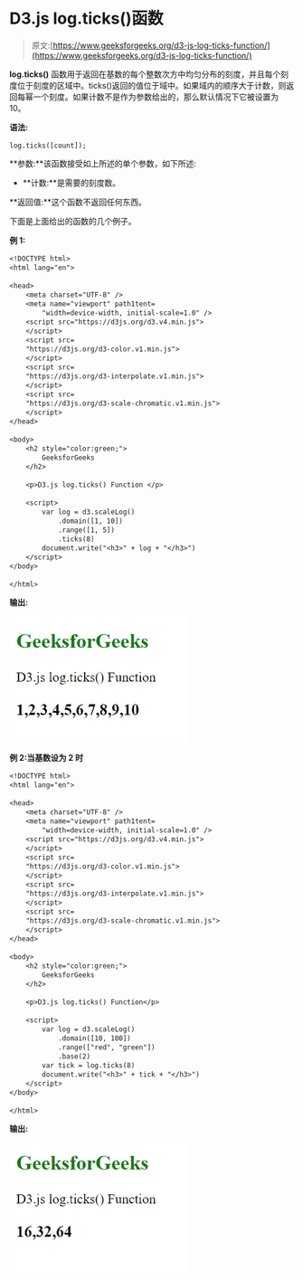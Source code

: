 # D3.js log.ticks()函数

> 原文:[https://www.geeksforgeeks.org/d3-js-log-ticks-function/](https://www.geeksforgeeks.org/d3-js-log-ticks-function/)

**log.ticks()** 函数用于返回在基数的每个整数次方中均匀分布的刻度，并且每个刻度位于刻度的区域中。ticks()返回的值位于域中。如果域内的顺序大于计数，则返回每幂一个刻度。如果计数不是作为参数给出的，那么默认情况下它被设置为 10。

**语法:**

```
log.ticks([count]);
```

**参数:**该函数接受如上所述的单个参数，如下所述:

*   **计数:**是需要的刻度数。

**返回值:**这个函数不返回任何东西。

下面是上面给出的函数的几个例子。

**例 1:**

```
<!DOCTYPE html>
<html lang="en">

<head>
    <meta charset="UTF-8" />
    <meta name="viewport" path1tent=
        "width=device-width, initial-scale=1.0" />
    <script src="https://d3js.org/d3.v4.min.js">
    </script>
    <script src=
    "https://d3js.org/d3-color.v1.min.js">
    </script>
    <script src=
    "https://d3js.org/d3-interpolate.v1.min.js">
    </script>
    <script src=
    "https://d3js.org/d3-scale-chromatic.v1.min.js">
    </script>
</head>

<body>
    <h2 style="color:green;">
        GeeksforGeeks
    </h2>

    <p>D3.js log.ticks() Function </p>

    <script>
        var log = d3.scaleLog()
            .domain([1, 10])
            .range([1, 5])
            .ticks(8)
        document.write("<h3>" + log + "</h3>")
    </script>
</body>

</html>
```

**输出:**

![](img/18085a24a0e85baec86a07c6568e4d43.png)

**例 2:当基数设为 2 时**

```
<!DOCTYPE html>
<html lang="en">

<head>
    <meta charset="UTF-8" />
    <meta name="viewport" path1tent=
        "width=device-width, initial-scale=1.0" />
    <script src="https://d3js.org/d3.v4.min.js">
    </script>
    <script src=
    "https://d3js.org/d3-color.v1.min.js">
    </script>
    <script src=
    "https://d3js.org/d3-interpolate.v1.min.js">
    </script>
    <script src=
    "https://d3js.org/d3-scale-chromatic.v1.min.js">
    </script>
</head>

<body>
    <h2 style="color:green;">
        GeeksforGeeks
    </h2>

    <p>D3.js log.ticks() Function</p>

    <script>
        var log = d3.scaleLog()
            .domain([10, 100])
            .range(["red", "green"])
            .base(2)
        var tick = log.ticks(8)
        document.write("<h3>" + tick + "</h3>")
    </script>
</body>

</html>
```

**输出:**

![](img/d2191d13db2c7262e58c076c98826a2e.png)
